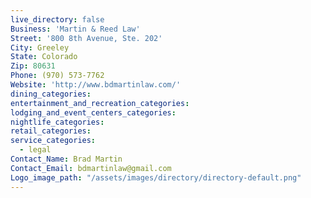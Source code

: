 ```yaml
---
live_directory: false
Business: 'Martin & Reed Law'
Street: '800 8th Avenue, Ste. 202'
City: Greeley
State: Colorado
Zip: 80631
Phone: (970) 573-7762
Website: 'http://www.bdmartinlaw.com/'
dining_categories:
entertainment_and_recreation_categories:
lodging_and_event_centers_categories:
nightlife_categories:
retail_categories:
service_categories:
  - legal
Contact_Name: Brad Martin
Contact_Email: bdmartinlaw@gmail.com
Logo_image_path: "/assets/images/directory/directory-default.png"
---
```



